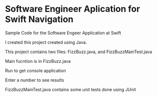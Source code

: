 # Software Engineer Aplication for Swift Navigation
Sample Code for the Software Engeer Application at Swift


I created this project created using Java.

This project contains two files: FizzBuzz.java, and FizzBuzzMainTest.java

Main fucntion is in FizzBuzz.java

  Run to get console application
 
  Enter a number to see results

FizzBuzzMainTest.java contains some unit tests done using JUnit 
